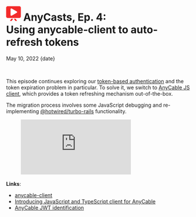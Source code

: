 # <img src="/public/images/demo.svg" class="blog--title-icon"> AnyCasts, Ep. 4:<br>Using anycable-client to auto-refresh tokens

May 10, 2022
{date}

<br/>

<div class="divider"></div>

This episode continues exploring our [token-based authentication][token-auth-docs] and the token expiration problem in particular. To solve it, we switch to [AnyCable JS client][anycable-client], which provides a token refreshing mechanism out-of-the-box.

The migration process involves some JavaScript debugging and re-implementing [@hotwired/turbo-rails][turbo-rails] functionality.

<figure class="blog--figure">
  <iframe class="blog--youtube" src="https://youtube.com/embed/6OHdua_bUfI" title="YouTube video player" frameborder="0" allow="accelerometer; autoplay; clipboard-write; encrypted-media; gyroscope; picture-in-picture" allowfullscreen></iframe>
</figure>

<div class="divider"></div>

**Links**:

- [anycable-client][]
- [Introducing JavaScript and TypeScript client for AnyCable][anycable-client-post]
- [AnyCable JWT identification][token-auth-docs]

[pro]: https://anycable.io/#pro
[hotwire]: https://hotwired.dev
[turbo-rails]: https://github.com/hotwired/turbo-rails
[anycable-client-post]: https://evilmartians.com/chronicles/introducing-anycable-javascript-and-typescript-client
[anycable-client]: https://github.com/anycable/anycable-client
[token-auth-docs]: https://docs.anycable.io/anycable-go/jwt_identification
